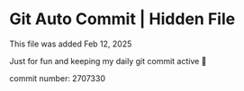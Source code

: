 # Git Auto Commit | Hidden File

This file was added Feb 12, 2025

Just for fun and keeping my daily git commit active 🤪

commit number: 2707330
